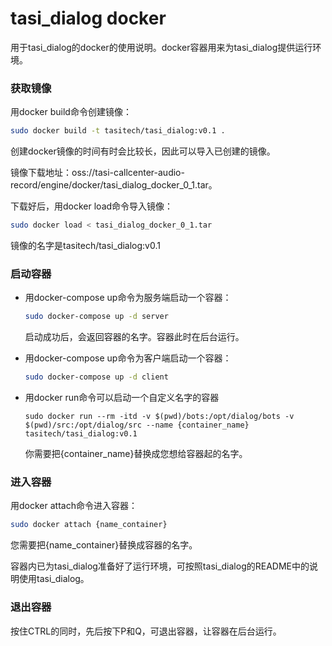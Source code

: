 # tasi_dialog docker

用于tasi_dialog的docker的使用说明。docker容器用来为tasi_dialog提供运行环境。



### 获取镜像

用docker build命令创建镜像：

```bash
sudo docker build -t tasitech/tasi_dialog:v0.1 .
```

创建docker镜像的时间有时会比较长，因此可以导入已创建的镜像。

镜像下载地址：oss://tasi-callcenter-audio-record/engine/docker/tasi_dialog_docker_0_1.tar。

下载好后，用docker load命令导入镜像：

```bash
sudo docker load < tasi_dialog_docker_0_1.tar
```

镜像的名字是tasitech/tasi_dialog:v0.1



### 启动容器

- 用docker-compose up命令为服务端启动一个容器：

  ```bash
  sudo docker-compose up -d server
  ```

  启动成功后，会返回容器的名字。容器此时在后台运行。

- 用docker-compose up命令为客户端启动一个容器：

  ```bash
  sudo docker-compose up -d client
  ```

- 用docker run命令可以启动一个自定义名字的容器

  ```
  sudo docker run --rm -itd -v $(pwd)/bots:/opt/dialog/bots -v $(pwd)/src:/opt/dialog/src --name {container_name} tasitech/tasi_dialog:v0.1
  ```

  你需要把{container_name}替换成您想给容器起的名字。



### 进入容器

用docker attach命令进入容器：

```bash
sudo docker attach {name_container}
```

您需要把{name_container}替换成容器的名字。

容器内已为tasi_dialog准备好了运行环境，可按照tasi_dialog的README中的说明使用tasi_dialog。



### 退出容器

按住CTRL的同时，先后按下P和Q，可退出容器，让容器在后台运行。

